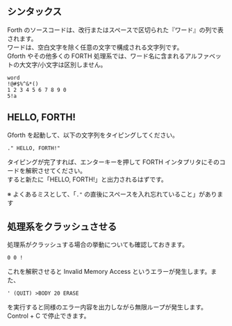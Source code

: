 ## シンタックス

Forth のソースコードは、改行またはスペースで区切られた『ワード』の列で表されます。  
ワードは、空白文字を除く任意の文字で構成される文字列です。  
Gforth やその他多くの FORTH 処理系では、ワード名に含まれるアルファベットの大文字/小文字は区別しません。

```
word
!@#$%^&*()
1 2 3 4 5 6 7 8 9 0
5!a
```

## HELLO, FORTH!

Gforth を起動して、以下の文字列をタイピングしてください。

```forth
." HELLO, FORTH!"
```

タイピングが完了すれば、エンターキーを押して FORTH インタプリタにそのコードを解釈させてください。  
すると新たに「HELLO, FORTH!」と出力されるはずです。

※ よくあるミスとして、「``."`` の直後にスペースを入れ忘れていること」があります

## 処理系をクラッシュさせる

処理系がクラッシュする場合の挙動についても確認しておきます。

```
0 0 !
```

これを解釈させると Invalid Memory Access というエラーが発生します。また、

```
' (QUIT) >BODY 20 ERASE
```

を実行すると同様のエラー内容を出力しながら無限ループが発生します。Control + C で停止できます。
